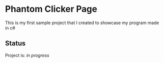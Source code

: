 # Phantom Clicker Page
This is my first sample project that I created to showcase my program made in c#

## Status
Project is: _in progress_


